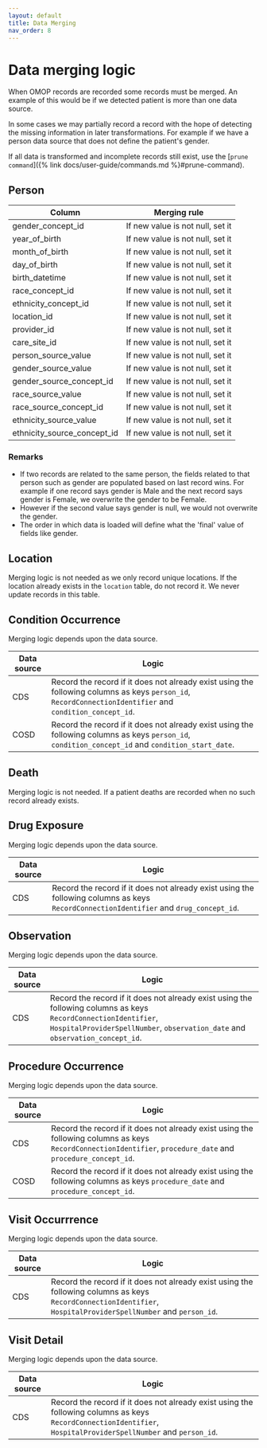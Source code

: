 ```yaml
---
layout: default
title: Data Merging
nav_order: 8
---
```


# Data merging logic

When OMOP records are recorded some records must be merged. An example of this would be if we detected patient is more than one data source.

In some cases we may partially record a record with the hope of detecting the missing information in later transformations. For example if we have a person data source that does not define the patient's gender. 

If all data is transformed and incomplete records still exist, use the [`prune command`]({% link docs/user-guide/commands.md %}#prune-command). 

## Person

| Column | Merging rule |
|--------|-------------|
| gender_concept_id | If new value is not null, set it |
| year_of_birth | If new value is not null, set it |
| month_of_birth | If new value is not null, set it |
| day_of_birth | If new value is not null, set it |
| birth_datetime | If new value is not null, set it |
| race_concept_id | If new value is not null, set it |
| ethnicity_concept_id | If new value is not null, set it |
| location_id | If new value is not null, set it |
| provider_id | If new value is not null, set it |
| care_site_id | If new value is not null, set it |
| person_source_value | If new value is not null, set it |
| gender_source_value | If new value is not null, set it |
| gender_source_concept_id | If new value is not null, set it |
| race_source_value | If new value is not null, set it |
| race_source_concept_id | If new value is not null, set it |
| ethnicity_source_value | If new value is not null, set it |
| ethnicity_source_concept_id | If new value is not null, set it |

### Remarks

* If two records are related to the same person, the fields related to that person such as gender are populated based on last record wins. For example if one record says gender is Male and the next record says gender is Female, we overwrite the gender to be Female.
* However if the second value says gender is null, we would not overwrite the gender.
* The order in which data is loaded will define what the 'final' value of fields like gender.

## Location

Merging logic is not needed as we only record unique locations. If the location already exists in the `location` table, do not record it. We never update records in this table.

## Condition Occurrence

Merging logic depends upon the data source.

|Data source|Logic|
|-----------|-----|
| CDS | Record the record if it does not already exist using the following columns as keys `person_id`, `RecordConnectionIdentifier` and `condition_concept_id`. |
| COSD | Record the record if it does not already exist using the following columns as keys `person_id`, `condition_concept_id` and `condition_start_date`. |

## Death

Merging logic is not needed. If a patient deaths are recorded when no such record already exists.

## Drug Exposure

Merging logic depends upon the data source.

|Data source|Logic|
|-----------|-----|
| CDS | Record the record if it does not already exist using the following columns as keys `RecordConnectionIdentifier` and `drug_concept_id`. |

## Observation

Merging logic depends upon the data source.

|Data source|Logic|
|-----------|-----|
| CDS | Record the record if it does not already exist using the following columns as keys `RecordConnectionIdentifier`, `HospitalProviderSpellNumber`, `observation_date` and `observation_concept_id`. |

## Procedure Occurrence

Merging logic depends upon the data source.

|Data source|Logic|
|-----------|-----|
| CDS | Record the record if it does not already exist using the following columns as keys `RecordConnectionIdentifier`, `procedure_date` and `procedure_concept_id`. |
| COSD | Record the record if it does not already exist using the following columns as keys `procedure_date` and `procedure_concept_id`. |

## Visit Occurrrence

Merging logic depends upon the data source.

|Data source|Logic|
|-----------|-----|
| CDS | Record the record if it does not already exist using the following columns as keys `RecordConnectionIdentifier`, `HospitalProviderSpellNumber` and `person_id`. |

## Visit Detail

Merging logic depends upon the data source.

|Data source|Logic|
|-----------|-----|
| CDS | Record the record if it does not already exist using the following columns as keys `RecordConnectionIdentifier`, `HospitalProviderSpellNumber` and `person_id`. |
